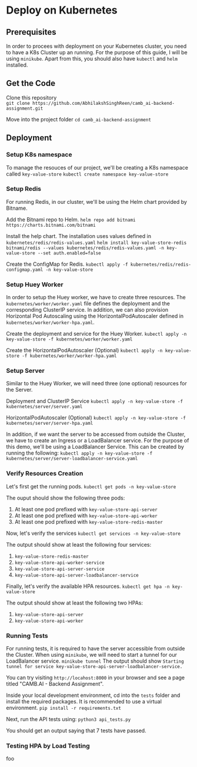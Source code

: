 # Deploy on Kubernetes
## Prerequisites
In order to procees with deployment on your Kubernetes cluster, you need to have a K8s Cluster up an running. For the purpose of this guide, I will be using `minikube`.
Apart from this, you should also have `kubectl` and `helm` installed.

## Get the Code
Clone this repository <br>
`git clone https://github.com/AbhilakshSinghReen/camb_ai-backend-assignment.git`

Move into the project folder
`cd camb_ai-backend-assignment`

## Deployment
### Setup K8s namespace
To manage the resouces of our project, we'll be creating a K8s namespace called `key-value-store`
`kubectl create namespace key-value-store`

### Setup Redis
For running Redis, in our cluster, we'll be using the Helm chart provided by Bitname.

Add the Bitnami repo to Helm.
`helm repo add bitnami https://charts.bitnami.com/bitnami`

Install the help chart. The installation uses values defined in `kubernetes/redis/redis-values.yaml`
`helm install key-value-store-redis bitnami/redis --values kubernetes/redis/redis-values.yaml -n key-value-store --set auth.enabled=false`

Create the ConfigMap for Redis.
`kubectl apply -f kubernetes/redis/redis-configmap.yaml -n key-value-store`

### Setup Huey Worker
In order to setup the Huey worker, we have to create three resources. The `kubernetes/worker/worker.yaml` file defines the deployment and the corresponding ClusterIP service. In addition, we can also provision Horizontal Pod Autoscaling using the HorizontalPodAutoscaler defined in `kubernetes/worker/worker-hpa.yaml`.

Create the deployment and service for the Huey Worker.
`kubectl apply -n key-value-store -f kubernetes/worker/worker.yaml`

Create the HorizontalPodAutoscaler (Optional)
`kubectl apply -n key-value-store -f kubernetes/worker/worker-hpa.yaml`

### Setup Server
Similar to the Huey Worker, we will need three (one optional) resources for the Server.

Deployment and ClusterIP Service
`kubectl apply -n key-value-store -f kubernetes/server/server.yaml`

HorizontalPodAutoscaler (Optional)
`kubectl apply -n key-value-store -f kubernetes/server/server-hpa.yaml`

In addition, if we want the server to be accessed from outside the Cluster, we have to create an Ingress or a LoadBalancer service. For the purpose of this demo, we'll be using a LoadBalancer Service. This can be created by running the following:
`kubectl apply -n key-value-store -f kubernetes/server/server-loadbalancer-service.yaml`

### Verify Resources Creation
Let's first get the running pods.
`kubectl get pods -n key-value-store`

The ouput should show the following three pods:
1) At least one pod prefixed with `key-value-store-api-server`
2) At least one pod prefixed with `key-value-store-api-worker`
3) At least one pod prefixed with `key-value-store-redis-master`

Now, let's verify the services
`kubectl get services -n key-value-store`

The output should show at least the following four services:
1) `key-value-store-redis-master`
2) `key-value-store-api-worker-service`
3) `key-value-store-api-server-service`
4) `key-value-store-api-server-loadbalancer-service`

Finally, let's verify the available HPA resources.
`kubectl get hpa -n key-value-store`

The output should show at least the following two HPAs:
1) `key-value-store-api-server`
2) `key-value-store-api-worker`

### Running Tests
For running tests, it is required to have the server accessible from outside the Cluster. When using `minikube`, we will need to start a tunnel for our LoadBalancer service.
`minikube tunnel`
The output should show `Starting tunnel for service key-value-store-api-server-loadbalancer-service.`

You can try visiting `http://locahost:8000` in your browser and see a page titled "CAMB.AI - Backend Assignment".

Inside your local development environment, cd into the `tests` folder and install the required packages. It is recommended to use a virtual environment.
`pip install -r requirements.txt`

Next, run the API tests using:
`python3 api_tests.py`

You should get an output saying that 7 tests have passed.

### Testing HPA by Load Testing
foo
